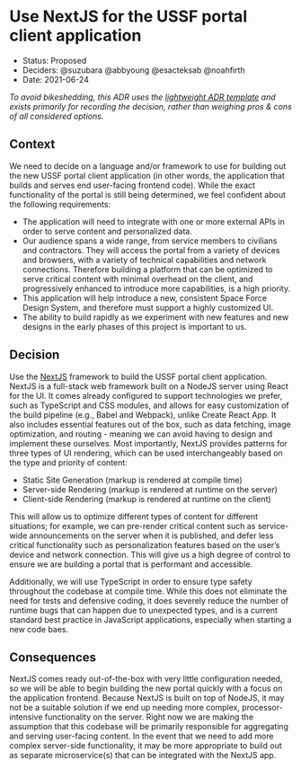 # Use NextJS for the USSF portal client application

* Status: Proposed
* Deciders: @suzubara @abbyoung @esacteksab @noahfirth
* Date: 2021-06-24

*To avoid bikeshedding, this ADR uses the [lightweight ADR template](https://adr.github.io/#lightweight-architectural-decision-records-should-be-adopted) and exists primarily for recording the decision, rather than weighing pros & cons of all considered options.*

## Context

We need to decide on a language and/or framework to use for building out the new USSF portal client application (in other words, the application that builds and serves end user-facing frontend code). While the exact functionality of the portal is still being determined, we feel confident about the following requirements:

- The application will need to integrate with one or more external APIs in order to serve content and personalized data.
- Our audience spans a wide range, from service members to civilians and contractors. They will access the portal from a variety of devices and browsers, with a variety of technical capabilities and network connections. Therefore building a platform that can be optimized to serve critical content with minimal overhead on the client, and progressively enhanced to introduce more capabilities, is a high priority.
- This application will help introduce a new, consistent Space Force Design System, and therefore must support a highly customized UI.
- The ability to build rapidly as we experiment with new features and new designs in the early phases of this project is important to us.

## Decision

Use the [NextJS](https://nextjs.org/) framework to build the USSF portal client application. NextJS is a full-stack web framework built on a NodeJS server using React for the UI. It comes already configured to support technologies we prefer, such as TypeScript and CSS modules, and allows for easy customization of the build pipeline (e.g., Babel and Webpack), unlike Create React App. It also includes essential features out of the box, such as data fetching, image optimization, and routing - meaning we can avoid having to design and implement these ourselves. Most importantly, NextJS provides patterns for three types of UI rendering, which can be used interchangeably based on the type and priority of content:
- Static Site Generation (markup is rendered at compile time)
- Server-side Rendering (markup is rendered at runtime on the server)
- Client-side Rendering (markup is rendered at runtime on the client)

This will allow us to optimize different types of content for different situations; for example, we can pre-render critical content such as service-wide announcements on the server when it is published, and defer less critical functionality such as personalization features based on the user’s device and network connection. This will give us a high degree of control to ensure we are building a portal that is performant and accessible.

Additionally, we will use TypeScript in order to ensure type safety throughout the codebase at compile time. While this does not eliminate the need for tests and defensive coding, it does severely reduce the number of runtime bugs that can happen due to unexpected types, and is a current standard best practice in JavaScript applications, especially when starting a new code baes.

## Consequences

NextJS comes ready out-of-the-box with very little configuration needed, so we will be able to begin building the new portal quickly with a focus on the application frontend. Because NextJS is built on top of NodeJS, it may not be a suitable solution if we end up needing more complex, processor-intensive functionality on the server. Right now we are making the assumption that this codebase will be primarily responsible for aggregating and serving user-facing content. In the event that we need to add more complex server-side functionality, it may be more appropriate to build out as separate microservice(s) that can be integrated with the NextJS app.